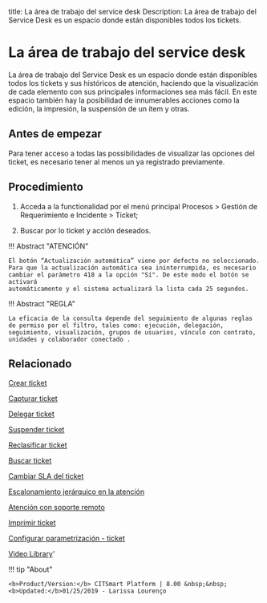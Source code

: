 title: La área de trabajo del service desk
Description: La área de trabajo del Service Desk es un espacio donde están disponibles todos los tickets.
# La área de trabajo del service desk

La área de trabajo del Service Desk es un espacio donde están disponibles todos los tickets y sus históricos de atención, haciendo que la visualización de cada elemento con sus principales informaciones sea más fácil. En este espacio también hay la posibilidad de innumerables acciones como la edición, la impresión, la suspensión de un ítem y otras.

Antes de empezar
----------------

Para tener acceso a todas las possibilidades de visualizar las opciones del
ticket, es necesario tener al menos un ya registrado previamente.

Procedimiento
-------------

1.  Acceda a la functionalidad por el menú principal Procesos \> Gestión de
    Requerimiento e Incidente \> Ticket;

2.  Buscar por lo ticket y acción deseados.

!!! Abstract "ATENCIÓN"

    El botón “Actualización automática” viene por defecto no seleccionado.
    Para que la actualización automática sea ininterrumpida, es necesario
    cambiar el parámetro 418 a la opción "Sí". De este modo el botón se activará
    automáticamente y el sistema actualizará la lista cada 25 segundos.
    
!!! Abstract "REGLA"

    La eficacia de la consulta depende del seguimiento de algunas reglas de permiso por el filtro, tales como: ejecución, delegación, seguimiento, visualización, grupos de usuarios, vínculo con contrato, unidades y colaborador conectado .

Relacionado
-----------

[Crear ticket](/es-es/citsmart-platform-8/processes/tickets/use/create-ticket.html)

[Capturar ticket](/es-es/citsmart-platform-8/processes/tickets/use/capture-ticket.html)

[Delegar ticket](/es-es/citsmart-platform-8/processes/tickets/use/delegate-ticket.html)

[Suspender ticket](/es-es/citsmart-platform-8/processes/tickets/use/suspend-ticket.html)

[Reclasificar ticket](/es-es/citsmart-platform-8/processes/tickets/use/reclassify-ticket.html)

[Buscar ticket](/es-es/citsmart-platform-8/processes/tickets/use/locate-a-ticket.html)

[Cambiar SLA del ticket](/es-es/citsmart-platform-8/processes/tickets/use/change-SLA-of-a-ticket.html)

[Escalonamiento jerárquico en la atención](/es-es/citsmart-platform-8/processes/tickets/use/hierarchical-escalation-in-the-attendance.html)

[Atención con soporte remoto](/es-es/citsmart-platform-8/processes/tickets/use/attend-with-remote-support.html)

[Imprimir ticket](/es-es/citsmart-platform-8/processes/tickets/use/print-ticket.html)

[Configurar parametrización - ticket](/es-es/citsmart-platform-8/platform-administration/parameters-list/configure-parametrization-ticket.html)

<i class='fa fa-youtube-play  fa-2x' style='color:#97ce17;vertical-align: middle;'> </i> [Video Library](https://www.youtube.com/playlist?list=PLB5qK2uzf2ROfIFL9F-3s-gomHNzudBEy)'

!!! tip "About"

    <b>Product/Version:</b> CITSmart Platform | 8.00 &nbsp;&nbsp;
    <b>Updated:</b>01/25/2019 - Larissa Lourenço

